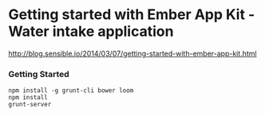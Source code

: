 # Getting started with Ember App Kit - Water intake application

http://blog.sensible.io/2014/03/07/getting-started-with-ember-app-kit.html


### Getting Started

```
npm install -g grunt-cli bower loom
npm install
grunt-server
```
